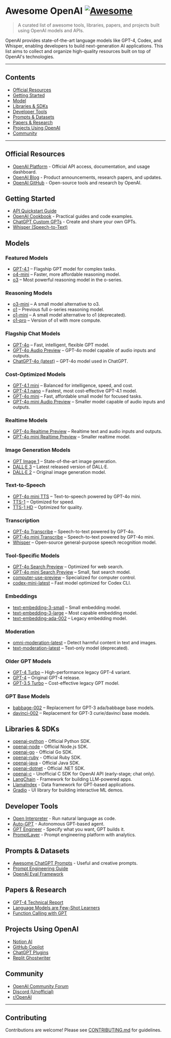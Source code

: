 # Awesome OpenAI [![Awesome](https://awesome.re/badge.svg)](https://awesome.re)

> A curated list of awesome tools, libraries, papers, and projects built using OpenAI models and APIs.

OpenAI provides state-of-the-art language models like GPT-4, Codex, and Whisper, enabling developers to build next-generation AI applications. This list aims to collect and organize high-quality resources built on top of OpenAI's technologies.

---

## Contents

- [Official Resources](#official-resources)
- [Getting Started](#getting-started)
- [Model](#models)
- [Libraries & SDKs](#libraries--sdks)
- [Developer Tools](#developer-tools)
- [Prompts & Datasets](#prompts--datasets)
- [Papers & Research](#papers--research)
- [Projects Using OpenAI](#projects-using-openai)
- [Community](#community)

---

## Official Resources

- [OpenAI Platform](https://platform.openai.com) - Official API access, documentation, and usage dashboard.
- [OpenAI Blog](https://openai.com/blog) - Product announcements, research papers, and updates.
- [OpenAI GitHub](https://github.com/openai) - Open-source tools and research by OpenAI.

## Getting Started

- [API Quickstart Guide](https://platform.openai.com/docs/quickstart)
- [OpenAI Cookbook](https://github.com/openai/openai-cookbook) - Practical guides and code examples.
- [ChatGPT Custom GPTs](https://platform.openai.com/gpts) - Create and share your own GPTs.
- [Whisper (Speech-to-Text)](https://github.com/openai/whisper)

## Models

### Featured Models

- [GPT-4.1](https://platform.openai.com/docs/models/gpt-4) – Flagship GPT model for complex tasks.
- [o4-mini](https://platform.openai.com/docs/models/gpt-4) – Faster, more affordable reasoning model.
- [o3](https://platform.openai.com/docs/models/gpt-4) – Most powerful reasoning model in the o-series.

### Reasoning Models

- [o3-mini](https://platform.openai.com/docs/models/gpt-4) – A small model alternative to o3.
- [o1](https://platform.openai.com/docs/models/gpt-4) – Previous full o-series reasoning model.
- [o1-mini](https://platform.openai.com/docs/models/gpt-4) – A small model alternative to o1 (deprecated).
- [o1-pro](https://platform.openai.com/docs/models/gpt-4) – Version of o1 with more compute.

### Flagship Chat Models

- [GPT-4o](https://openai.com/index/gpt-4o) – Fast, intelligent, flexible GPT model.
- [GPT-4o Audio Preview](https://openai.com/index/gpt-4o) – GPT-4o model capable of audio inputs and outputs.
- [ChatGPT-4o (latest)](https://openai.com/chat) – GPT-4o model used in ChatGPT.

### Cost-Optimized Models

- [GPT-4.1 mini](https://platform.openai.com/docs/models/gpt-4) – Balanced for intelligence, speed, and cost.
- [GPT-4.1 nano](https://platform.openai.com/docs/models/gpt-4) – Fastest, most cost-effective GPT-4.1 model.
- [GPT-4o mini](https://openai.com/index/gpt-4o) – Fast, affordable small model for focused tasks.
- [GPT-4o mini Audio Preview](https://openai.com/index/gpt-4o) – Smaller model capable of audio inputs and outputs.

### Realtime Models

- [GPT-4o Realtime Preview](https://openai.com/index/gpt-4o) – Realtime text and audio inputs and outputs.
- [GPT-4o mini Realtime Preview](https://openai.com/index/gpt-4o) – Smaller realtime model.

### Image Generation Models

- [GPT Image 1](https://openai.com/index/gpt-4o) – State-of-the-art image generation.
- [DALL·E 3](https://openai.com/dall-e) – Latest released version of DALL·E.
- [DALL·E 2](https://platform.openai.com/docs/guides/images) – Original image generation model.

### Text-to-Speech

- [GPT-4o mini TTS](https://openai.com/index/gpt-4o) – Text-to-speech powered by GPT-4o mini.
- [TTS-1](https://platform.openai.com/docs/guides/text-to-speech) – Optimized for speed.
- [TTS-1 HD](https://platform.openai.com/docs/guides/text-to-speech) – Optimized for quality.

### Transcription

- [GPT-4o Transcribe](https://openai.com/index/gpt-4o) – Speech-to-text powered by GPT-4o.
- [GPT-4o mini Transcribe](https://openai.com/index/gpt-4o) – Speech-to-text powered by GPT-4o mini.
- [Whisper](https://github.com/openai/whisper) – Open-source general-purpose speech recognition model.

### Tool-Specific Models

- [GPT-4o Search Preview](https://platform.openai.com/docs/guides/function-calling) – Optimized for web search.
- [GPT-4o mini Search Preview](https://platform.openai.com/docs/guides/function-calling) – Small, fast search model.
- [computer-use-preview](https://platform.openai.com/docs/guides/function-calling) – Specialized for computer control.
- [codex-mini-latest](https://platform.openai.com/docs/guides/code) – Fast model optimized for Codex CLI.

### Embeddings

- [text-embedding-3-small](https://platform.openai.com/docs/guides/embeddings) – Small embedding model.
- [text-embedding-3-large](https://platform.openai.com/docs/guides/embeddings) – Most capable embedding model.
- [text-embedding-ada-002](https://platform.openai.com/docs/guides/embeddings) – Legacy embedding model.

### Moderation

- [omni-moderation-latest](https://platform.openai.com/docs/guides/moderation) – Detect harmful content in text and images.
- [text-moderation-latest](https://platform.openai.com/docs/guides/moderation) – Text-only model (deprecated).

### Older GPT Models

- [GPT-4 Turbo](https://platform.openai.com/docs/models/gpt-4) – High-performance legacy GPT-4 variant.
- [GPT-4](https://platform.openai.com/docs/models/gpt-4) – Original GPT-4 release.
- [GPT-3.5 Turbo](https://platform.openai.com/docs/models/gpt-3-5) – Cost-effective legacy GPT model.

### GPT Base Models

- [babbage-002](https://platform.openai.com/docs/models/gpt-base) – Replacement for GPT-3 ada/babbage base models.
- [davinci-002](https://platform.openai.com/docs/models/gpt-base) – Replacement for GPT-3 curie/davinci base models.

## Libraries & SDKs

- [openai-python](https://github.com/openai/openai-python) - Official Python SDK.
- [openai-node](https://github.com/openai/openai-node) - Official Node.js SDK.
- [openai-go](https://github.com/openai/openai-go) - Official Go SDK.
- [openai-ruby](https://github.com/openai/openai-ruby) - Official Ruby SDK.
- [openai-java](https://github.com/openai/openai-java) - Official Java SDK.
- [openai-dotnet](https://github.com/openai/openai-dotnet) - Official .NET SDK.
- [openai-c](https://github.com/LunaStev/openai-c) - Unofficial C SDK for OpenAI API (early-stage; chat only).
- [LangChain](https://github.com/langchain-ai/langchain) - Framework for building LLM-powered apps.
- [LlamaIndex](https://github.com/jerryjliu/llama_index) - Data framework for GPT-based applications.
- [Gradio](https://github.com/gradio-app/gradio) - UI library for building interactive ML demos.

## Developer Tools

- [Open Interpreter](https://github.com/KillianLucas/open-interpreter) - Run natural language as code.
- [Auto-GPT](https://github.com/Torantulino/Auto-GPT) - Autonomous GPT-based agent.
- [GPT Engineer](https://github.com/AntonOsika/gpt-engineer) - Specify what you want, GPT builds it.
- [PromptLayer](https://github.com/promptlayer/promptlayer) - Prompt engineering platform with analytics.

## Prompts & Datasets

- [Awesome ChatGPT Prompts](https://github.com/f/awesome-chatgpt-prompts) - Useful and creative prompts.
- [Prompt Engineering Guide](https://github.com/dair-ai/Prompt-Engineering-Guide)
- [OpenAI Eval Framework](https://github.com/openai/evals)

## Papers & Research

- [GPT-4 Technical Report](https://openai.com/research/gpt-4)
- [Language Models are Few-Shot Learners](https://arxiv.org/abs/2005.14165)
- [Function Calling with GPT](https://openai.com/blog/function-calling-and-other-api-updates)

## Projects Using OpenAI

- [Notion AI](https://www.notion.so/product/ai)
- [GitHub Copilot](https://github.com/features/copilot)
- [ChatGPT Plugins](https://openai.com/blog/chatgpt-plugins)
- [Replit Ghostwriter](https://replit.com/site/ghostwriter)

## Community

- [OpenAI Community Forum](https://community.openai.com)
- [Discord (Unofficial)](https://discord.gg/openai)
- [r/OpenAI](https://reddit.com/r/OpenAI)

---

## Contributing

Contributions are welcome! Please see [CONTRIBUTING.md](CONTRIBUTING.md) for guidelines.
